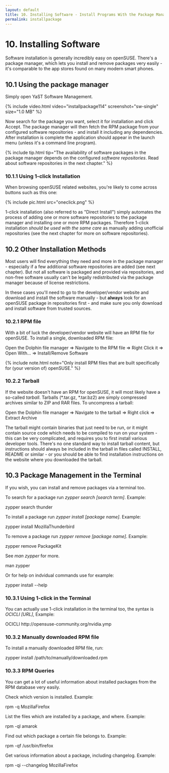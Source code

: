```yaml
---
layout: default
title: 10. Installing Software - Install Programs With the Package Manager
permalink: installpackage
---
```


# 10. Installing Software

Software installation is generally incredibly easy on openSUSE. There's a package manager, which lets you install and remove packages very easily - it's comparable to the app stores found on many modern smart phones.

## 10.1 Using the package manager

Simply open YaST Software Management.

{% include video.html video="installpackage114" screenshot="sw-single" size="1.0 MB" %}

Now search for the package you want, select it for installation and click Accept. The package manager will then fetch the RPM package from your configured software repositories - and install it including any dependencies. After installation is complete the application should appear in the launch menu (unless it's a command line program).

{% include tip.html tip="The availability of software packages in the package manager depends on the configured _software repositories_. Read about software repositories in the next chapter." %}

### 10.1.1 Using 1-click Installation

When browsing openSUSE related websites, you're likely to come across buttons such as this one:

{% include pic.html src="oneclick.png" %}

1-click installation (also referred to as "Direct Install") simply automates the process of adding one or more software repositories to the package manager and installing one or more RPM packages. Therefore 1-click installation _should be used with the same care_ as manually adding unofficial repositories (see the next chapter for more on software repositories).

## 10.2 Other Installation Methods

Most users will find everything they need and more in the package manager - especially if a few additional software repositories are added (see next chapter). But not all software is packaged and provided via repositories, and non-free software usually can't be legally redistributed via the package manager because of license restrictions.

In these cases you'll need to go to the developer/vendor website and download and install the software manually - but **always** look for an openSUSE package in repositories first - and make sure you only download and install software from trusted sources.

### 10.2.1 RPM file

With a bit of luck the developer/vendor website will have an RPM file for openSUSE. To install a single, downloaded RPM file:

<div class="path">Open the Dolphin file manager =&gt; Navigate to the RPM file =&gt; Right Click it => Open With... => Install/Remove Software</div>

{% include note.html note="Only install RPM files that are built specifically for (your version of) openSUSE." %}

### 10.2.2 Tarball

If the website doesn't have an RPM for openSUSE, it will most likely have a so-called _tarball_. Tarballs (*.tar.gz, *.tar.bz2) are simply compressed archives similar to ZIP and RAR files. To uncompress a tarball:

<div class="path">Open the Dolphin file manager =&gt; Navigate to the tarball =&gt; Right click =&gt; Extract Archive</div>

The tarball might contain binaries that just need to be run, or it might contain source code which needs to be compiled to run on your system - this can be very complicated, and requires you to first install various developer tools. There's no one standard way to install tarball content, but instructions should always be included in the tarball in files called INSTALL, README or similar - or you should be able to find installation instructions on the website where you downloaded the tarball.

## 10.3 Package Management in the Terminal

If you wish, you can install and remove packages via a terminal too.

To search for a package run _zypper search [search term]_. Example:

<div class="cl">zypper search thunder</div>

To install a package run _zypper install [package name]_. Example:

<div class="clroot">zypper install MozillaThunderbird</div>

To remove a package run _zypper remove [package name]_. Example:

<div class="clroot">zypper remove PackageKit</div>

See _man zypper_ for more.

<div class="cl">man zypper</div>

Or for help on indvidual commands use for example:

<div class="cl">zypper install --help</div>

### 10.3.1 Using 1-click in the Terminal

You can actually use 1-click installation in the terminal too, the syntax is _OCICLI [URL]_, Example:

<div class="clroot">OCICLI http://opensuse-community.org/nvidia.ymp</div>

### 10.3.2 Manually downloaded RPM file

To install a manually downloaded RPM file, run:

<div class="clroot">zypper install /path/to/manually/downloaded.rpm</div>

### 10.3.3 RPM Queries

You can get a lot of useful information about installed packages from the RPM database very easily.

Check which version is installed. Example:

<div class="cl">rpm -q MozillaFirefox</div>

List the files which are installed by a package, and where. Example:

<div class="cl">rpm -ql amarok</div>

Find out which package a certain file belongs to. Example:

<div class="cl">rpm -qf /usr/bin/firefox</div>

Get various information about a package, including changelog. Example:

<div class="cl">rpm -qi --changelog MozillaFirefox</div>
